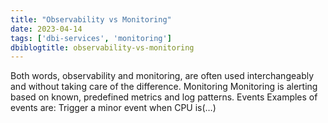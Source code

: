 ```yaml
---
title: "Observability vs Monitoring"
date: 2023-04-14
tags: ['dbi-services', 'monitoring']
dbiblogtitle: observability-vs-monitoring
---
```

Both words, observability and monitoring, are often used interchangeably and without taking care of the difference. Monitoring Monitoring is alerting based on known, predefined metrics and log patterns. Events Examples of events are: Trigger a minor event when CPU is(…)